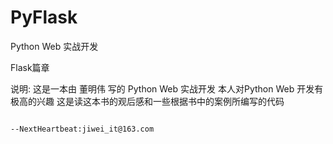 # PyFlask
Python Web 实战开发 

Flask篇章

说明: 这是一本由 董明伟 写的 Python Web 实战开发 本人对Python Web 开发有极高的兴趣 这是读这本书的观后感和一些根据书中的案例所编写的代码

                                                                                                     --NextHeartbeat:jiwei_it@163.com
         

